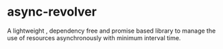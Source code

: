 # async-revolver
A lightweight , dependency free and promise based library to manage the use of resources asynchronously with minimum interval time.
